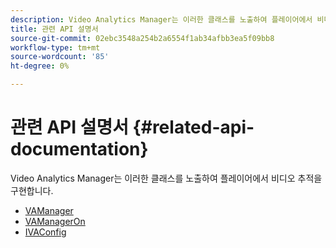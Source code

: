 ```yaml
---
description: Video Analytics Manager는 이러한 클래스를 노출하여 플레이어에서 비디오 추적을 구현합니다.
title: 관련 API 설명서
source-git-commit: 02ebc3548a254b2a6554f1ab34afbb3ea5f09bb8
workflow-type: tm+mt
source-wordcount: '85'
ht-degree: 0%

---
```


# 관련 API 설명서 {#related-api-documentation}

Video Analytics Manager는 이러한 클래스를 노출하여 플레이어에서 비디오 추적을 구현합니다.

* [VAManager](https://help.adobe.com/en_US/primetime/api/reference_implementation/android/javadoc/com/adobe/primetime/reference/manager/VAManager.html)
* [VAManagerOn](https://help.adobe.com/en_US/primetime/api/reference_implementation/android/javadoc/com/adobe/primetime/reference/manager/VAManagerOn.html)
* [IVAConfig](https://help.adobe.com/en_US/primetime/api/reference_implementation/android/javadoc/com/adobe/primetime/reference/config/IVAConfig.html)
